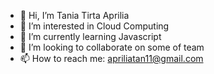 - 👋 Hi, I’m Tania Tirta Aprilia
- 👀 I’m interested in Cloud Computing
- 🌱 I’m currently learning Javascript
- 💞️ I’m looking to collaborate on some of team
- 📫 How to reach me: apriliatan11@gmail.com

<!---
taniaapr11/taniaapr11 is a ✨ special ✨ repository because its `README.md` (this file) appears on your GitHub profile.
You can click the Preview link to take a look at your changes.
--->
